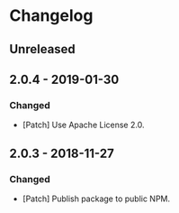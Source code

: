 # Changelog

## Unreleased

## 2.0.4 - 2019-01-30

### Changed

-   [Patch] Use Apache License 2.0.

## 2.0.3 - 2018-11-27

### Changed

-   [Patch] Publish package to public NPM.
